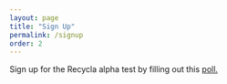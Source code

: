 ```yaml
---
layout: page
title: "Sign Up"
permalink: /signup
order: 2
---
```


Sign up for the Recycla alpha test by filling out this [poll.](https://docs.google.com/forms/d/e/1FAIpQLSewCciiHEcSKuSCzohLLce5NpnbC8xot8mbzzZEB3nl2Fv6Yg/viewform?usp=header)